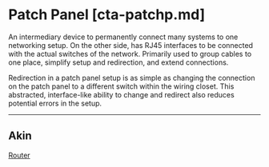 # Patch Panel [cta-patchp.md]

An intermediary device to permanently connect many systems to one networking
setup. On the other side, has RJ45 interfaces to be connected with the actual
switches of the network. Primarily used to group cables to one place, simplify
setup and redirection, and extend connections. 

Redirection in a patch panel setup is as simple as changing the connection on
the patch panel to a different switch within the wiring closet. This abstracted,
interface-like ability to change and redirect also reduces potential errors in
the setup.

---

## Akin
[Router](cta-router.md)
